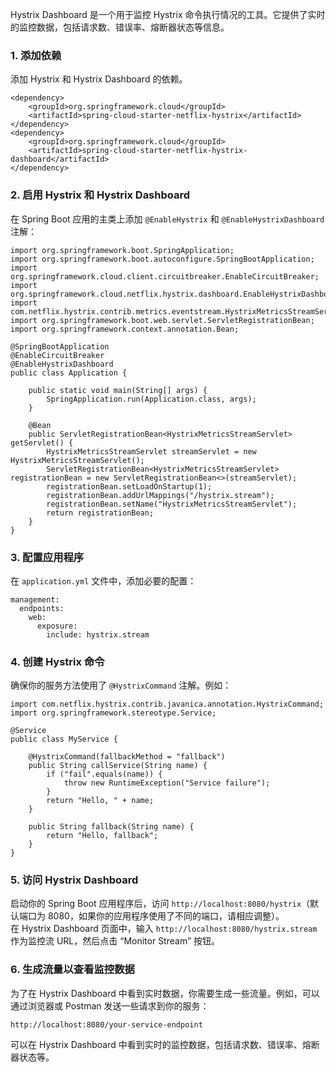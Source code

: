 Hystrix Dashboard 是一个用于监控 Hystrix 命令执行情况的工具。它提供了实时的监控数据，包括请求数、错误率、熔断器状态等信息。
### 1. 添加依赖
添加 Hystrix 和 Hystrix Dashboard 的依赖。
```
<dependency>
    <groupId>org.springframework.cloud</groupId>
    <artifactId>spring-cloud-starter-netflix-hystrix</artifactId>
</dependency>
<dependency>
    <groupId>org.springframework.cloud</groupId>
    <artifactId>spring-cloud-starter-netflix-hystrix-dashboard</artifactId>
</dependency>
```
### 2. 启用 Hystrix 和 Hystrix Dashboard
在 Spring Boot 应用的主类上添加 `@EnableHystrix` 和 `@EnableHystrixDashboard` 注解：
```
import org.springframework.boot.SpringApplication;
import org.springframework.boot.autoconfigure.SpringBootApplication;
import org.springframework.cloud.client.circuitbreaker.EnableCircuitBreaker;
import org.springframework.cloud.netflix.hystrix.dashboard.EnableHystrixDashboard;
import com.netflix.hystrix.contrib.metrics.eventstream.HystrixMetricsStreamServlet;
import org.springframework.boot.web.servlet.ServletRegistrationBean;
import org.springframework.context.annotation.Bean;

@SpringBootApplication
@EnableCircuitBreaker
@EnableHystrixDashboard
public class Application {

    public static void main(String[] args) {
        SpringApplication.run(Application.class, args);
    }

    @Bean
    public ServletRegistrationBean<HystrixMetricsStreamServlet> getServlet() {
        HystrixMetricsStreamServlet streamServlet = new HystrixMetricsStreamServlet();
        ServletRegistrationBean<HystrixMetricsStreamServlet> registrationBean = new ServletRegistrationBean<>(streamServlet);
        registrationBean.setLoadOnStartup(1);
        registrationBean.addUrlMappings("/hystrix.stream");
        registrationBean.setName("HystrixMetricsStreamServlet");
        return registrationBean;
    }
}
```
### 3. 配置应用程序
在 `application.yml` 文件中，添加必要的配置：
```
management:
  endpoints:
    web:
      exposure:
        include: hystrix.stream
```
### 4. 创建 Hystrix 命令
确保你的服务方法使用了 `@HystrixCommand` 注解。例如：
```
import com.netflix.hystrix.contrib.javanica.annotation.HystrixCommand;
import org.springframework.stereotype.Service;

@Service
public class MyService {

    @HystrixCommand(fallbackMethod = "fallback")
    public String callService(String name) {
        if ("fail".equals(name)) {
            throw new RuntimeException("Service failure");
        }
        return "Hello, " + name;
    }

    public String fallback(String name) {
        return "Hello, fallback";
    }
}
```
### 5. 访问 Hystrix Dashboard
启动你的 Spring Boot 应用程序后，访问 `http://localhost:8080/hystrix`（默认端口为 8080，如果你的应用程序使用了不同的端口，请相应调整）。<br />在 Hystrix Dashboard 页面中，输入 `http://localhost:8080/hystrix.stream` 作为监控流 URL，然后点击 “Monitor Stream” 按钮。
### 6. 生成流量以查看监控数据
为了在 Hystrix Dashboard 中看到实时数据，你需要生成一些流量。例如，可以通过浏览器或 Postman 发送一些请求到你的服务：
```
http://localhost:8080/your-service-endpoint
```
可以在 Hystrix Dashboard 中看到实时的监控数据，包括请求数、错误率、熔断器状态等。
